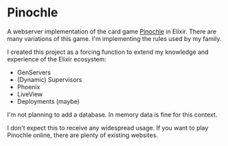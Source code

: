 # Pinochle

A webserver implementation of the card game [Pinochle](https://en.wikipedia.org/wiki/Pinochle) in Elixir.  There are
many variations of this game.  I'm implementing the rules used by my family.

I created this project as a forcing function to extend my knowledge and experience of the Elixir ecosystem:
- GenServers
- (Dynamic) Supervisors
- Phoenix
- LiveView
- Deployments (maybe)

I'm not planning to add a database.  In memory data is fine for this context.

I don't expect this to receive any widespread usage.  If you want to play Pinochle online, there are plenty of existing
websites.